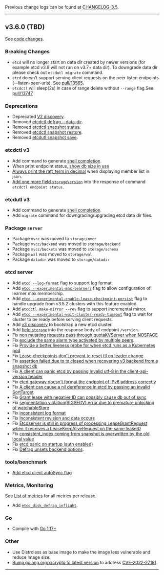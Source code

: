 

Previous change logs can be found at [CHANGELOG-3.5](https://github.com/etcd-io/etcd/blob/main/CHANGELOG/CHANGELOG-3.5.md).

<hr>

## v3.6.0 (TBD)

See [code changes](https://github.com/etcd-io/etcd/compare/v3.5.0...v3.6.0).

### Breaking Changes

- `etcd` will no longer start on data dir created by newer versions (for example etcd v3.6 will not run on v3.7+ data dir). To downgrade data dir please check out `etcdutl migrate` command.
- `etcd` doesn't support serving client requests on the peer listen endpoints (--listen-peer-urls). See [pull/13565](https://github.com/etcd-io/etcd/pull/13565).
- `etcdctl` will sleep(2s) in case of range delete without `--range` flag.See [pull/13747](https://github.com/etcd-io/etcd/pull/13747)

### Deprecations

- Deprecated [V2 discovery](https://etcd.io/docs/v3.5/dev-internal/discovery_protocol/).
- Removed [etcdctl defrag --data-dir](https://github.com/etcd-io/etcd/pull/13793).
- Removed [etcdctl snapshot status](https://github.com/etcd-io/etcd/pull/13809).
- Removed [etcdctl snapshot restore](https://github.com/etcd-io/etcd/pull/13809).
- Removed [etcdutl snapshot save](https://github.com/etcd-io/etcd/pull/13809).


### etcdctl v3

- Add command to generate [shell completion](https://github.com/etcd-io/etcd/pull/13133).
- When print endpoint status, [show db size in use](https://github.com/etcd-io/etcd/pull/13639)
- [Always print the raft_term in decimal](https://github.com/etcd-io/etcd/pull/13711) when displaying member list in json.
- [Add one more field `storageVersion`](https://github.com/etcd-io/etcd/pull/13773) into the response of command `etcdctl endpoint status`.

### etcdutl v3

- Add command to generate [shell completion](https://github.com/etcd-io/etcd/pull/13142).
- Add `migrate` command for downgrading/upgrading etcd data dir files.

### Package `server`

- Package `mvcc` was moved to `storage/mvcc`
- Package `mvcc/backend` was moved to `storage/backend`
- Package `mvcc/buckets` was moved to `storage/schema`
- Package `wal` was moved to `storage/wal`
- Package `datadir` was moved to `storage/datadir`

### etcd server

- Add [`etcd --log-format`](https://github.com/etcd-io/etcd/pull/13339) flag to support log format.
- Add [`etcd --experimental-max-learners`](https://github.com/etcd-io/etcd/pull/13377) flag to allow configuration of learner max membership.
- Add [`etcd --experimental-enable-lease-checkpoint-persist`](https://github.com/etcd-io/etcd/pull/13508) flag to handle upgrade from v3.5.2 clusters with this feature enabled.
- Add [`etcdctl make-mirror --rev`](https://github.com/etcd-io/etcd/pull/13519) flag to support incremental mirror.
- Add [`etcd --experimental-wait-cluster-ready-timeout`](https://github.com/etcd-io/etcd/pull/13525) flag to wait for cluster to be ready before serving client requests.
- Add [v3 discovery](https://github.com/etcd-io/etcd/pull/13635) to bootstrap a new etcd cluster.
- Add [field `storage`](https://github.com/etcd-io/etcd/pull/13772) into the response body of endpoint `/version`.
- Fix [non mutating requests pass through quotaKVServer when NOSPACE](https://github.com/etcd-io/etcd/pull/13435)
- Fix [exclude the same alarm type activated by multiple peers](https://github.com/etcd-io/etcd/pull/13467).
- Fix [Provide a better liveness probe for when etcd runs as a Kubernetes pod](https://github.com/etcd-io/etcd/pull/13399)
- Fix [Lease checkpoints don't prevent to reset ttl on leader change](https://github.com/etcd-io/etcd/pull/13508).
- Fix [assertion failed due to tx closed when recovering v3 backend from a snapshot db](https://github.com/etcd-io/etcd/pull/13500)
- Fix [A client can panic etcd by passing invalid utf-8 in the client-api-version header](https://github.com/etcd-io/etcd/pull/13560)
- Fix [etcd gateway doesn't format the endpoint of IPv6 address correctly](https://github.com/etcd-io/etcd/pull/13551)
- Fix [A client can cause a nil dereference in etcd by passing an invalid SortTarget](https://github.com/etcd-io/etcd/pull/13555)
- Fix [Grant lease with negative ID can possibly cause db out of sync](https://github.com/etcd-io/etcd/pull/13676)
- Fix [segmentation violation(SIGSEGV) error due to premature unlocking of watchableStore](https://github.com/etcd-io/etcd/pull/13505)
- Fix [inconsistent log format](https://github.com/etcd-io/etcd/pull/13864)
- Fix [Inconsistent revision and data occurs](https://github.com/etcd-io/etcd/pull/13854)
- Fix [Etcdserver is still in progress of processing LeaseGrantRequest when it receives a LeaseKeepAliveRequest on the same leaseID](https://github.com/etcd-io/etcd/pull/13690)
- Fix [consistent_index coming from snapshot is overwritten by the old local value](https://github.com/etcd-io/etcd/pull/13930)
- Fix [etcd panic on startup (auth enabled)](https://github.com/etcd-io/etcd/pull/13942)
- Fix [Defrag unsets backend options](https://github.com/etcd-io/etcd/pull/13679).

### tools/benchmark

- [Add etcd client autoSync flag](https://github.com/etcd-io/etcd/pull/13416)

### Metrics, Monitoring

See [List of metrics](https://etcd.io/docs/latest/metrics/) for all metrics per release.

- Add [`etcd_disk_defrag_inflight`](https://github.com/etcd-io/etcd/pull/13371).

### Go
- Compile with [Go 1.17+](https://golang.org/doc/devel/release.html#go1.17)

### Other

- Use Distroless as base image to make the image less vulnerable and reduce image size.
- [Bump golang.org/x/crypto to latest version](https://github.com/etcd-io/etcd/pull/13969) to address [CVE-2022-27191](https://github.com/advisories/GHSA-8c26-wmh5-6g9v).

<hr>
